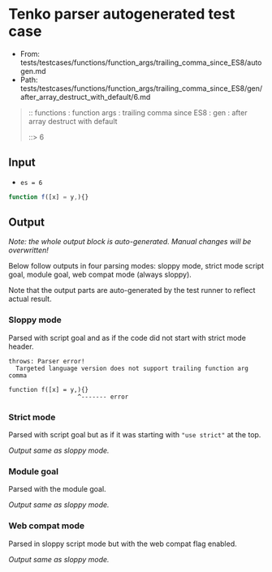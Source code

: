# Tenko parser autogenerated test case

- From: tests/testcases/functions/function_args/trailing_comma_since_ES8/autogen.md
- Path: tests/testcases/functions/function_args/trailing_comma_since_ES8/gen/after_array_destruct_with_default/6.md

> :: functions : function args : trailing comma since ES8 : gen : after array destruct with default
>
> ::> 6

## Input

- `es = 6`

`````js
function f([x] = y,){}
`````

## Output

_Note: the whole output block is auto-generated. Manual changes will be overwritten!_

Below follow outputs in four parsing modes: sloppy mode, strict mode script goal, module goal, web compat mode (always sloppy).

Note that the output parts are auto-generated by the test runner to reflect actual result.

### Sloppy mode

Parsed with script goal and as if the code did not start with strict mode header.

`````
throws: Parser error!
  Targeted language version does not support trailing function arg comma

function f([x] = y,){}
                   ^------- error
`````

### Strict mode

Parsed with script goal but as if it was starting with `"use strict"` at the top.

_Output same as sloppy mode._

### Module goal

Parsed with the module goal.

_Output same as sloppy mode._

### Web compat mode

Parsed in sloppy script mode but with the web compat flag enabled.

_Output same as sloppy mode._
